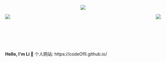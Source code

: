 <p align="center">
  <img align="center" src="https://github-profile-trophy.vercel.app/?username=codeOflI&title=MultipleLang,Star,Follower,Commit,Issue" style="max-width:100%;">
</p>

<img align="left" src="https://github-readme-stats.vercel.app/api/top-langs/?username=codeOflI&hide=css,html" />
<img align="right" src="https://github-readme-stats.vercel.app/api?username=codeOflI&show_icons=true&icon_color=805AD5&text_color=718096&bg_color=ffffff&hide_title=true&include_all_commits=true&hide=contribs&count_private=true" />    
<br/>
<br/>
<br/>
<br/>
<br/>
<br/>
<br/>
<strong>Hello, I'm Li 👋</strong>
个人网站: https://codeOflI.github.io/
